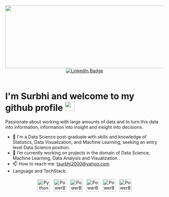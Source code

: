 ### 
<div id="header" align="center">
  <img src="https://user-images.githubusercontent.com/77155721/169866964-92e76f9f-fe14-4266-a635-eb21a5208e1e.png" width="900" height="200" />
</div>
<div id="badges" align="center">
  <a href="https://www.linkedin.com/in/surbhi-thakur11/">
    <img src="https://img.shields.io/badge/LinkedIn-blue?style=for-the-badge&logo=linkedin&logoColor=white" alt="LinkedIn Badge"/>
  </a>
</div>
</br>

<h1>
  I'm Surbhi and welcome to my github profile
  <img src="https://media.giphy.com/media/hvRJCLFzcasrR4ia7z/giphy.gif" width="30px"/>
</h1>

Passionate about working with large amounts of data and to turn this data into information, information into insight and insight into decisions.

- 🔭 I'm a Data Science post-graduate with skills and knowledge of Statistics, Data Visualization, and Machine Learning, seeking an entry level Data Science position.
- 🌱 I’m currently working on projects in the domain of Data Science, Machine Learning, Data Analysis and Visualization .
- 📫 How to reach me: tsurbhi2000@yahoo.com
- Language and TechStack:
<p align="center">
<img src="https://img.icons8.com/color/344/python--v1.png" alt="Python" height="40" style="vertical-align:top; margin:4px">
<img src="https://img.icons8.com/color/344/power-bi.png" alt="PowerBI" height="40" style="vertical-align:top; margin:4px">
<img src="https://img.icons8.com/fluency/344/jupyter.png" alt="PowerBI" height="40" style="vertical-align:top; margin:4px">
<img src="https://img.icons8.com/fluency/344/spyder-ide.png" alt="PowerBI" height="40" style="vertical-align:top; margin:4px">
<img src="https://img.icons8.com/external-soft-fill-juicy-fish/344/external-sql-coding-and-development-soft-fill-soft-fill-juicy-fish.png" alt="PowerBI" height="40" style="vertical-align:top; margin:4px">
<img src="https://img.icons8.com/external-becris-flat-becris/344/external-r-data-science-becris-flat-becris.png" alt="PowerBI" height="40" style="vertical-align:top; margin:4px">

</p>



